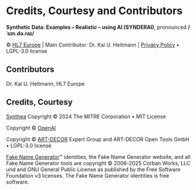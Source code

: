 # Credits, Courtesy and Contributors
**Synthetic Data: Examples – Realistic – using AI (SYNDERAI)**, pronounced **/ˈsɪn.də.raɪ/**

© [HL7 Europe](https://hl7europe.org) | Main Contributor: Dr. Kai U. Heitmann | [Privacy Policy](https://hl7europe.eu/privacy-policy-for-hl7-europe/) • LGPL-3.0 license

## Contributors

Dr. Kai U. Heitmann, HL7 Europe

## Credits, Courtesy

[Synthea](https://synthetichealth.github.io/synthea/) Copyright © 2024 The MITRE Corporation • MIT License

Copyright © [OpenAI](https://openai.com/) 

Copyright © [ART-DECOR](https://art-decor.org/) Expert Group and ART-DECOR Open Tools GmbH • LGPL-3.0 license

[Fake Name Generator](https://www.fakenamegenerator.com/license.php)™ identities, the Fake Name Generator website, and all Fake Name Generator tools are copyright © 2006-2025 Corban Works, LLC und and GNU General Public License as published by the Free Software Foundation v3 licenses. The Fake Name Generator identities is free software.

